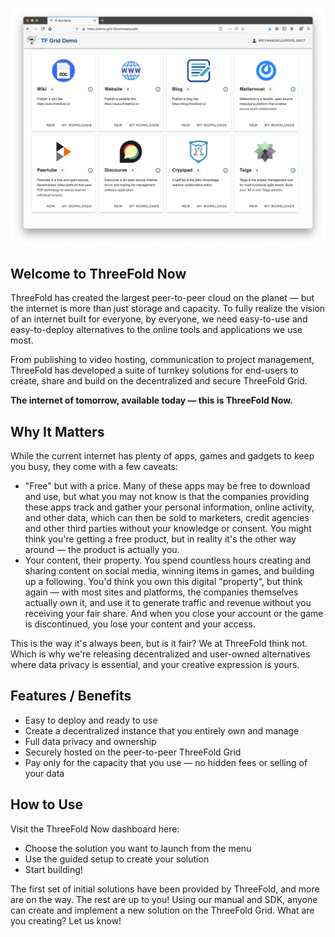 
![](./img/demo_site_overview.png)

## Welcome to ThreeFold Now


ThreeFold has created the largest peer-to-peer cloud on the planet — but the internet is more than just storage and capacity. To fully realize the vision of an internet built for everyone, by everyone, we need easy-to-use and easy-to-deploy alternatives to the online tools and applications we use most. 

From publishing to video hosting, communication to project management, ThreeFold has developed a suite of turnkey solutions for end-users to create, share and build on the decentralized and secure ThreeFold Grid. 

**The internet of tomorrow, available today — this is ThreeFold Now.**  

## Why It Matters

While the current internet has plenty of apps, games and gadgets to keep you busy, they come with a few caveats: 

- "Free" but with a price. Many of these apps may be free to download and use, but what you may not know is that the companies providing these apps track and gather your personal information, online activity, and other data, which can then be sold to marketers, credit agencies and other third parties without your knowledge or consent. You might think you're getting a free product, but in reality it's the other way around — the product is actually you.
- Your content, their property. You spend countless hours creating and sharing content on social media, winning items in games, and building up a following. You'd think you own this digital "property", but think again — with most sites and platforms, the companies themselves actually own it, and use it to generate traffic and revenue without you receiving your fair share. And when you close your account or the game is discontinued, you lose your content and your access. 

This is the way it's always been, but is it fair? We at ThreeFold think not. Which is why we're releasing decentralized and user-owned alternatives where data privacy is essential, and your creative expression is yours. 
<!--
Layout will probably change to follow the 
- decentralized you
- decentralized web
- decentralized cloud
dividers.  

Image might to have to be updasted.
-->


## Features / Benefits

- Easy to deploy and ready to use 
- Create a decentralized instance that you entirely own and manage
- Full data privacy and ownership
- Securely hosted on the peer-to-peer ThreeFold Grid
- Pay only for the capacity that you use — no hidden fees or selling of your data


## How to Use 

Visit the ThreeFold Now dashboard here: 

- Choose the solution you want to launch from the menu
- Use the guided setup to create your solution
- Start building! 


The first set of initial solutions have been provided by ThreeFold, and more are on the way. The rest are up to you! Using our manual and SDK, anyone can create and implement a new solution on the ThreeFold Grid. What are you creating? Let us know! 

